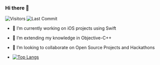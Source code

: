 ### Hi there 👋
<img alt="Visitors" src="https://komarev.com/ghpvc/?username=alimovlex&style=flat&labelColor=black&logo=github&label=PROFILE+VIEWS&color=29bf12"/>
<img alt="Last Commit" src="https://img.shields.io/github/last-commit/alimovlex/alimovlex?logo=markdown&label=LAST+UPDATE&color=29bf12&style=flat">

- 🔭 I’m currently working on iOS projects using Swift
- 🌱 I’m extending my knowledge in Objective-C++
- 👯 I’m looking to collaborate on Open Source Projects and Hackathons

- [![Top Langs](https://github-readme-stats.vercel.app/api/top-langs/?username=alimovlex&layout=compact)](https://github.com/mohit01-beep/github-readme-stats)
